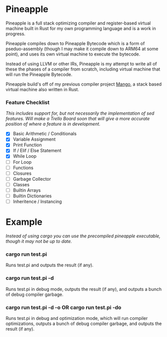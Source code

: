 # Pineapple

Pineapple is a full stack optimizing compiler and register-based virtual machine built in Rust for my own programming language and is a work in progress.

Pineapple compiles down to Pineapple Bytecode which is a form of pseduo-assembly (though I may make it compile down to ARM64 at some point), and uses its own virtual machine to execute the bytecode.

Instead of using LLVM or other IRs, Pineapple is my attempt to write all of these the phases of a compiler from scratch, including virtual machine that will run the Pineapple Bytecode.

Pineapple build's off of my previous compiler project [Mango](https://github.com/Tamiyo/Mango), a stack based virtual machine also written in  Rust.

### Feature Checklist
_This includes support for, but not necessarily the implementation of sed features. Will make a Trello Board soon that will give a more accurate position of where a feature is in development._ 
- [x] Basic Arithmetic / Conditionals
- [x] Variable Assignment
- [x] Print Function
- [x] If / Elif / Else Statement
- [x] While Loop
- [ ] For Loop
- [ ] Functions
- [ ] Closures
- [ ] Garbage Collector
- [ ] Classes
- [ ] Builtin Arrays
- [ ] Builtin Dictionaries
- [ ] Inheritence / Instancing

# Example
_Instead of using cargo you can use the precompiled pineapple executable, though it may not be up to date._

### cargo run test.pi 
Runs test.pi and outputs the result (if any).

### cargo run test.pi -d 
Runs test.pi in debug mode, outputs the result (if any), and outputs a bunch of debug compiler garbage.

### cargo run test.pi -d -o OR cargo run test.pi -do
Runs test.pi in debug and optimization mode, which will run compiler optimizations, outputs a bunch of debug compiler garbage, and outputs the result (if any).

